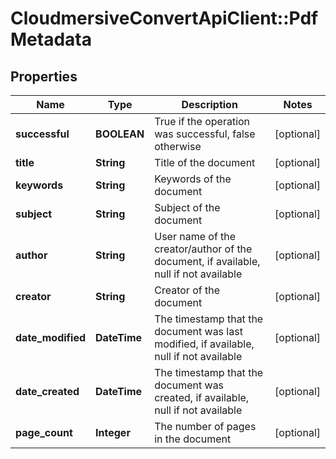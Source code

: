 # CloudmersiveConvertApiClient::PdfMetadata

## Properties
Name | Type | Description | Notes
------------ | ------------- | ------------- | -------------
**successful** | **BOOLEAN** | True if the operation was successful, false otherwise | [optional] 
**title** | **String** | Title of the document | [optional] 
**keywords** | **String** | Keywords of the document | [optional] 
**subject** | **String** | Subject of the document | [optional] 
**author** | **String** | User name of the creator/author of the document, if available, null if not available | [optional] 
**creator** | **String** | Creator of the document | [optional] 
**date_modified** | **DateTime** | The timestamp that the document was last modified, if available, null if not available | [optional] 
**date_created** | **DateTime** | The timestamp that the document was created, if available, null if not available | [optional] 
**page_count** | **Integer** | The number of pages in the document | [optional] 


